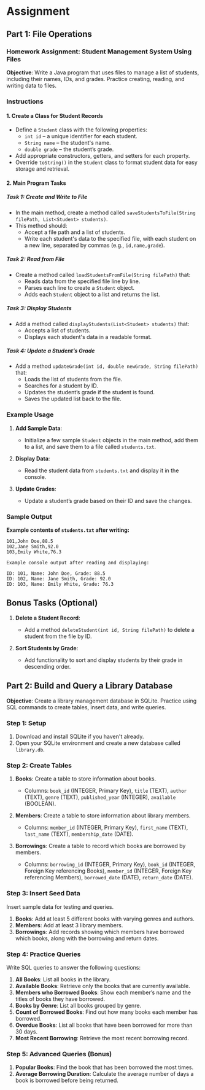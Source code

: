 # Assignment

## Part 1: File Operations

### Homework Assignment: Student Management System Using Files

**Objective**: Write a Java program that uses files to manage a list of students, including their names, IDs, and grades. Practice creating, reading, and writing data to files.

### Instructions

#### 1. Create a Class for Student Records
- Define a `Student` class with the following properties:
  - `int id` – a unique identifier for each student.
  - `String name` – the student's name.
  - `double grade` – the student’s grade.
- Add appropriate constructors, getters, and setters for each property.
- Override `toString()` in the `Student` class to format student data for easy storage and retrieval.

#### 2. Main Program Tasks

##### Task 1: Create and Write to File
- In the main method, create a method called `saveStudentsToFile(String filePath, List<Student> students)`.
- This method should:
  - Accept a file path and a list of students.
  - Write each student's data to the specified file, with each student on a new line, separated by commas (e.g., `id,name,grade`).

##### Task 2: Read from File
- Create a method called `loadStudentsFromFile(String filePath)` that:
  - Reads data from the specified file line by line.
  - Parses each line to create a `Student` object.
  - Adds each `Student` object to a list and returns the list.

##### Task 3: Display Students
- Add a method called `displayStudents(List<Student> students)` that:
  - Accepts a list of students.
  - Displays each student's data in a readable format.

##### Task 4: Update a Student’s Grade
- Add a method `updateGrade(int id, double newGrade, String filePath)` that:
  - Loads the list of students from the file.
  - Searches for a student by ID.
  - Updates the student’s grade if the student is found.
  - Saves the updated list back to the file.

### Example Usage

1. **Add Sample Data**:
   - Initialize a few sample `Student` objects in the main method, add them to a list, and save them to a file called `students.txt`.
   
2. **Display Data**:
   - Read the student data from `students.txt` and display it in the console.

3. **Update Grades**:
   - Update a student’s grade based on their ID and save the changes.

### Sample Output

**Example contents of `students.txt` after writing:**
```plaintext
101,John Doe,88.5
102,Jane Smith,92.0
103,Emily White,76.3

Example console output after reading and displaying:

ID: 101, Name: John Doe, Grade: 88.5
ID: 102, Name: Jane Smith, Grade: 92.0
ID: 103, Name: Emily White, Grade: 76.3
```

## Bonus Tasks (Optional)

1. **Delete a Student Record**:
   - Add a method `deleteStudent(int id, String filePath)` to delete a student from the file by ID.

2. **Sort Students by Grade**:
   - Add functionality to sort and display students by their grade in descending order.

## Part 2: Build and Query a Library Database

**Objective**: Create a library management database in SQLite. Practice using SQL commands to create tables, insert data, and write queries.

### Step 1: Setup

1. Download and install SQLite if you haven't already.
2. Open your SQLite environment and create a new database called `library.db`.

### Step 2: Create Tables

1. **Books**: Create a table to store information about books.
   - Columns: `book_id` (INTEGER, Primary Key), `title` (TEXT), `author` (TEXT), `genre` (TEXT), `published_year` (INTEGER), `available` (BOOLEAN).

2. **Members**: Create a table to store information about library members.
   - Columns: `member_id` (INTEGER, Primary Key), `first_name` (TEXT), `last_name` (TEXT), `membership_date` (DATE).

3. **Borrowings**: Create a table to record which books are borrowed by members.
   - Columns: `borrowing_id` (INTEGER, Primary Key), `book_id` (INTEGER, Foreign Key referencing Books), `member_id` (INTEGER, Foreign Key referencing Members), `borrowed_date` (DATE), `return_date` (DATE).

### Step 3: Insert Seed Data

Insert sample data for testing and queries.

1. **Books**: Add at least 5 different books with varying genres and authors.
2. **Members**: Add at least 3 library members.
3. **Borrowings**: Add records showing which members have borrowed which books, along with the borrowing and return dates.

### Step 4: Practice Queries

Write SQL queries to answer the following questions:

1. **All Books**: List all books in the library.
2. **Available Books**: Retrieve only the books that are currently available.
3. **Members who Borrowed Books**: Show each member’s name and the titles of books they have borrowed.
4. **Books by Genre**: List all books grouped by genre.
5. **Count of Borrowed Books**: Find out how many books each member has borrowed.
6. **Overdue Books**: List all books that have been borrowed for more than 30 days.
7. **Most Recent Borrowing**: Retrieve the most recent borrowing record.

### Step 5: Advanced Queries (Bonus)

1. **Popular Books**: Find the book that has been borrowed the most times.
2. **Average Borrowing Duration**: Calculate the average number of days a book is borrowed before being returned.



